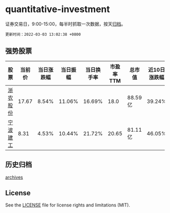 # quantitative-investment

证券交易日，9:00-15:00，每半时抓取一次数据，按天[归档](archives)。

`更新时间：2022-03-03 13:02:38 +0800`

## 强势股票

|股票|当前价|当日涨跌幅|当日振幅|当日换手率|市盈率TTM|总市值|近10日涨跌幅|
|----|----|----|----|----|----|----|----|
|[浙农股份](https://xueqiu.com/S/SZ002758)|17.67|8.54%|11.06%|16.69%|18.0|88.59亿|39.24%|
|[宁波建工](https://xueqiu.com/S/SH601789)|8.31|4.53%|10.44%|21.72%|20.65|81.11亿|46.05%|

## 历史归档

[archives](archives)

## License

See the [LICENSE](LICENSE) file for license rights and limitations (MIT).